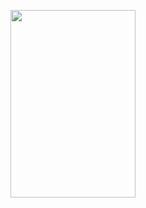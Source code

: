 <!-- # Storyline 

Flight Ticket Management System - 

In a world where tourism is on the rise and is a major addition to a country’s GDP, it is utterly important to have an assorted booking system. In our project we focus on only Flight booking system via python integrated SQL program with basic UI for easy and seamless flight booking for your perfect vacation or business-related travel.  

Rajeev is a business advisor from Mumbai. He owns a firm that takes tasks related to business setup, financial plans, business expansion procedures, and many other business tasks. Since this job requires him to travel frequently, he would expect to use a platform that requires the least booking efforts is exactly what our flight booking platform, FlyHigh is designed for. Rajeev has to login/register, for login it takes 1 click and registering takes 3 clicks. This now directs him to the main booking page where he has to enter his flight details (origin, destination, time, company). After you click on the “Find Flights” it searches the companies database for available flights on that date and displays all the available option, he should note down the flight ID through which he wished to travel. He is asked if he wants to update his information, if he clicks next, we proceed to confirm flight details page where you must enter the flight id and load the details of that flight. After entering that he proceeds to summary page which asks additional questions and directs him to the payment page where he enters his payment details and confirms his booking. If he wishes to cancel his booking, he can do so with one effortless click. 



# Components of the Database Design

Description of all entities along with their attributes here along with the primary keys for each entity. 

Description of all relationships among various entities along with the specification of the cardinality and participation for all relationships (present in ERD and Relational Schema). 

DESC payment;

![image](https://user-images.githubusercontent.com/57552973/209421134-a697cee7-2f66-4ac9-92c5-75f3e1fed289.png)




![image](https://user-images.githubusercontent.com/57552973/209421140-bb437b5b-6136-460c-bbf6-4ef833094841.png)



![image](https://user-images.githubusercontent.com/57552973/209421148-75a19dd3-cfae-4fa1-bf6b-8c295cd70a6a.png)




![image](https://user-images.githubusercontent.com/57552973/209421152-574e15f2-e9b9-48b3-91cf-d5fb55266c53.png)




![image](https://user-images.githubusercontent.com/57552973/209421163-234b315e-cc24-467f-9450-f2bc52209379.png)



![image](https://user-images.githubusercontent.com/57552973/209421165-63d749a6-f40f-42c8-961e-9de3c3ca9d7a.png)




![image](https://user-images.githubusercontent.com/57552973/209421167-0872f91a-1ec8-482a-b2a6-337b593701f8.png)




![image](https://user-images.githubusercontent.com/57552973/209421173-f2453cc5-9d0f-40b2-95d5-e4ceb4917ea0.png)





# Entity Relationship Diagram 
Note - needs to be updated to latest version.

![image](https://user-images.githubusercontent.com/57552973/209421185-3885ed37-5ee9-4246-a15e-8cc76f49ea4a.png)



# Relational Model 
## Note - needs to be updated to latest version.


![image](https://user-images.githubusercontent.com/57552973/209421204-84efe978-1ab4-4766-8661-87ffc3528041.png)



# Normalization 

![image](https://user-images.githubusercontent.com/57552973/209421213-d47ee8d4-8094-4fc8-9300-b264b950985e.png)




![image](https://user-images.githubusercontent.com/57552973/209421217-e957867f-4622-46b5-bcb0-41bd364d6c2c.png)




![image](https://user-images.githubusercontent.com/57552973/209421219-0881e7c7-fb31-437e-b4de-4ec2cf854a93.png)



![image](https://user-images.githubusercontent.com/57552973/209421222-7b23b106-50a1-41b8-8d34-b148b2033482.png)


# Learning from the Project 

![image](https://user-images.githubusercontent.com/57552973/209421286-ef8ab483-e3e0-455c-9029-e19910eca44b.png)


# Challenges Faced


![image](https://user-images.githubusercontent.com/57552973/209421294-443493fe-5c0a-483d-9674-ab614c1b3b54.png)



# Conclusion
Implemented Flight Ticket Booking system which helps a customer in booking flights as per their 	requirement.  
Learnt integration of front end (PyQt5) with backend (Database); enhanced coding in Python;improvised and implemented concepts learnt in the DBMS course in the project which led to better understanding of the queries in MySQL. 

Understood the importance of various applications that helps us in our day-to-day life and the 		working at front end as well as the back end of these applications. 
 -->
 
 

<p align="center"> 
 
 <img src="https://media.tenor.com/hB9OTbewrikAAAAi/work-work-in-progress.gif" width="200" height="300" /> 
 
</p>
